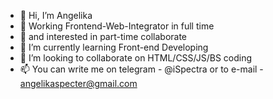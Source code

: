 - 👋 Hi, I’m Angelika
- 💼 Working Frontend-Web-Integrator in full time
- 👀 and interested in part-time collaborate
- 🌱 I’m currently learning Front-end Developing
- 💞️ I’m looking to collaborate on HTML/CSS/JS/BS coding
- 📫 You can write me on telegram - @iSpectra or to e-mail - angelikaspecter@gmail.com

<!---
angelikaspecter/angelikaspecter is a ✨ special ✨ repository because its `README.md` (this file) appears on your GitHub profile.
You can click the Preview link to take a look at your changes.
--->
